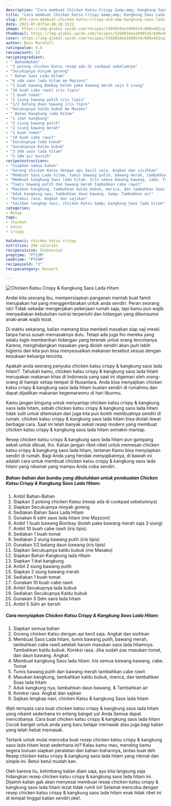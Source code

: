 ```yaml
---
description: "Cara membuat Chicken Katsu Crispy &amp;amp; Kangkung Saos Lada Hitam Sederhana Untuk Jualan"
title: "Cara membuat Chicken Katsu Crispy &amp;amp; Kangkung Saos Lada Hitam Sederhana Untuk Jualan"
slug: 874-cara-membuat-chicken-katsu-crispy-and-amp-kangkung-saos-lada-hitam-sederhana-untuk-jualan
date: 2021-07-07T14:48:28.912Z
image: https://img-global.cpcdn.com/recipes/536802dee1898534/680x482cq70/chicken-katsu-crispy-kangkung-saos-lada-hitam-foto-resep-utama.jpg
thumbnail: https://img-global.cpcdn.com/recipes/536802dee1898534/680x482cq70/chicken-katsu-crispy-kangkung-saos-lada-hitam-foto-resep-utama.jpg
cover: https://img-global.cpcdn.com/recipes/536802dee1898534/680x482cq70/chicken-katsu-crispy-kangkung-saos-lada-hitam-foto-resep-utama.jpg
author: Bess Marshall
ratingvalue: 4.4
reviewcount: 13
recipeingredient:
- " BahanBahan"
- "3 potong chicken Katsu resep ada di cookpad sebelumnya"
- "Secukupnya minyak goreng"
- " Bahan Saos Lada Hitam"
- "6 sdm saos lada hitam me Mazzoni"
- "1 buah bawang Bombay boleh pake bawang merah saja 3 siung"
- "10 buah cabe rawit iris tipis"
- "1 buah tomat"
- "2 siung bawang putih iris tipis"
- "1/2 batang daun bawang iris tipis"
- "Secukupnya kaldu bubuk me Masako"
- " Bahan Kangkung lada Hitam"
- "1 ikat kangkung"
- "2 siung bawang putih"
- "2 siung bawang merah"
- "1 buah tomat"
- "10 buah cabe rawit"
- "Secukupnya lada bubuk"
- "Secukupnya Kaldu bubuk"
- "3 Sdm saos lada hitam"
- "5 Sdm air bersih"
recipeinstructions:
- "Siapkan semua bahan"
- "Goreng chicken Katsu dengan api kecil saja. Angkat dan sisihkan"
- "Membuat Saos Lada hitam, tumis bawang putih, bawang merah, tambahkan cabe rawit.setelah harum masukan saos lada hitamnya. Tambahkan kaldu bubuk. Koreksi rasa. Jika sudah pas masukan tomat, dan daun bawang. Angkat."
- "Membuat kangkung Saos lada hitam. Iris semua bawang bawang, cabe. Tomat"
- "Tumis bawang putih dan bawang merah tambahkan cabe rawit"
- "Masukan kangkung, tambahkan kaldu bubuk, merica, dan tambahkan Soas lada hitam"
- "Aduk kangkung nya, tambahkan daun bawang. &amp; Tambahkan air"
- "Koreksi rasa. Angkat dan sajikan"
- "Sajikan lengkap nasi, chicken Katsu &amp; kangkung Saos lada hitam"
categories:
- Resep
tags:
- chicken
- katsu
- crispy

katakunci: chicken katsu crispy 
nutrition: 294 calories
recipecuisine: Indonesian
preptime: "PT13M"
cooktime: "PT59M"
recipeyield: "3"
recipecategory: Dessert

---
```



![Chicken Katsu Crispy &amp; Kangkung Saos Lada Hitam](https://img-global.cpcdn.com/recipes/536802dee1898534/680x482cq70/chicken-katsu-crispy-kangkung-saos-lada-hitam-foto-resep-utama.jpg)

Andai kita seorang ibu, mempersiapkan panganan mantab buat famili merupakan hal yang menggembirakan untuk anda sendiri. Peran seorang istri Tidak sekadar mengerjakan pekerjaan rumah saja, tapi kamu pun wajib menyediakan kebutuhan nutrisi terpenuhi dan hidangan yang dikonsumsi anak-anak wajib lezat.

Di waktu  sekarang, kalian memang bisa membeli masakan siap saji meski tanpa harus susah memasaknya dulu. Tetapi ada juga lho mereka yang selalu ingin memberikan hidangan yang terenak untuk orang tercintanya. Karena, menghidangkan masakan yang diolah sendiri akan jauh lebih higienis dan kita pun bisa menyesuaikan makanan tersebut sesuai dengan kesukaan keluarga tercinta. 



Apakah anda seorang penyuka chicken katsu crispy &amp; kangkung saos lada hitam?. Tahukah kamu, chicken katsu crispy &amp; kangkung saos lada hitam merupakan makanan khas di Indonesia yang saat ini digemari oleh orang-orang di hampir setiap tempat di Nusantara. Anda bisa menyajikan chicken katsu crispy &amp; kangkung saos lada hitam buatan sendiri di rumahmu dan dapat dijadikan makanan kegemaranmu di hari liburmu.

Kamu jangan bingung untuk menyantap chicken katsu crispy &amp; kangkung saos lada hitam, sebab chicken katsu crispy &amp; kangkung saos lada hitam tidak sulit untuk ditemukan dan juga kita pun boleh membuatnya sendiri di rumah. chicken katsu crispy &amp; kangkung saos lada hitam bisa diolah lewat berbagai cara. Saat ini telah banyak sekali resep modern yang membuat chicken katsu crispy &amp; kangkung saos lada hitam semakin mantap.

Resep chicken katsu crispy &amp; kangkung saos lada hitam pun gampang sekali untuk dibuat, lho. Kalian jangan ribet-ribet untuk memesan chicken katsu crispy &amp; kangkung saos lada hitam, lantaran Kamu bisa menyiapkan sendiri di rumah. Bagi Anda yang hendak menyajikannya, di bawah ini adalah cara untuk membuat chicken katsu crispy &amp; kangkung saos lada hitam yang nikamat yang mampu Anda coba sendiri.

<!--inarticleads1-->

##### Bahan-bahan dan bumbu yang dibutuhkan untuk pembuatan Chicken Katsu Crispy &amp; Kangkung Saos Lada Hitam:

1. Ambil  Bahan-Bahan
1. Siapkan 3 potong chicken Katsu (resep ada di cookpad sebelumnya)
1. Siapkan Secukupnya minyak goreng
1. Sediakan  Bahan Saos Lada Hitam
1. Gunakan 6 sdm saos lada hitam (me Mazzoni)
1. Ambil 1 buah bawang Bombay (boleh pake bawang merah saja 3 siung)
1. Ambil 10 buah cabe rawit (iris tipis)
1. Sediakan 1 buah tomat
1. Sediakan 2 siung bawang putih (iris tipis)
1. Gunakan 1/2 batang daun bawang (iris tipis)
1. Siapkan Secukupnya kaldu bubuk (me Masako)
1. Siapkan  Bahan Kangkung lada Hitam
1. Siapkan 1 ikat kangkung
1. Ambil 2 siung bawang putih
1. Siapkan 2 siung bawang merah
1. Sediakan 1 buah tomat
1. Gunakan 10 buah cabe rawit
1. Ambil Secukupnya lada bubuk
1. Sediakan Secukupnya Kaldu bubuk
1. Gunakan 3 Sdm saos lada hitam
1. Ambil 5 Sdm air bersih




<!--inarticleads2-->

##### Cara menyiapkan Chicken Katsu Crispy &amp; Kangkung Saos Lada Hitam:

1. Siapkan semua bahan
1. Goreng chicken Katsu dengan api kecil saja. Angkat dan sisihkan
1. Membuat Saos Lada hitam, tumis bawang putih, bawang merah, tambahkan cabe rawit.setelah harum masukan saos lada hitamnya. Tambahkan kaldu bubuk. Koreksi rasa. Jika sudah pas masukan tomat, dan daun bawang. Angkat.
1. Membuat kangkung Saos lada hitam. Iris semua bawang bawang, cabe. Tomat
1. Tumis bawang putih dan bawang merah tambahkan cabe rawit
1. Masukan kangkung, tambahkan kaldu bubuk, merica, dan tambahkan Soas lada hitam
1. Aduk kangkung nya, tambahkan daun bawang. &amp; Tambahkan air
1. Koreksi rasa. Angkat dan sajikan
1. Sajikan lengkap nasi, chicken Katsu &amp; kangkung Saos lada hitam




Wah ternyata cara buat chicken katsu crispy &amp; kangkung saos lada hitam yang nikamt sederhana ini enteng banget ya! Anda Semua dapat mencobanya. Cara buat chicken katsu crispy &amp; kangkung saos lada hitam Cocok banget untuk anda yang baru belajar memasak atau juga bagi kalian yang telah hebat memasak.

Tertarik untuk mulai mencoba buat resep chicken katsu crispy &amp; kangkung saos lada hitam lezat sederhana ini? Kalau kamu mau, mending kamu segera buruan siapkan peralatan dan bahan-bahannya, lantas buat deh Resep chicken katsu crispy &amp; kangkung saos lada hitam yang nikmat dan simple ini. Betul-betul mudah kan. 

Oleh karena itu, ketimbang kalian diam saja, ayo kita langsung saja hidangkan resep chicken katsu crispy &amp; kangkung saos lada hitam ini. Dijamin kalian gak akan menyesal membuat resep chicken katsu crispy &amp; kangkung saos lada hitam lezat tidak rumit ini! Selamat mencoba dengan resep chicken katsu crispy &amp; kangkung saos lada hitam enak tidak ribet ini di tempat tinggal kalian sendiri,oke!.

